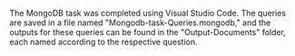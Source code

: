 The MongoDB task was completed using Visual Studio Code. The queries are saved in a file named "Mongodb-task-Queries.mongodb," and the outputs for these queries can be found in the "Output-Documents" folder, each named according to the respective question.
